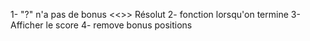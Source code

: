 1- "?" n'a pas de bonus <<>> Résolut
2- fonction lorsqu'on termine
3- Afficher le score
4- remove bonus positions
